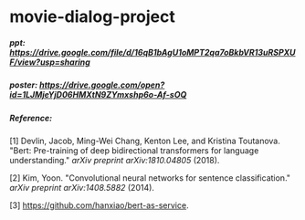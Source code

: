 # movie-dialog-project

##### ppt: https://drive.google.com/file/d/16qB1bAgU1oMPT2qa7oBkbVR13uRSPXUF/view?usp=sharing

##### poster: https://drive.google.com/open?id=1LJMjeYjD06HMXtN9ZYmxshp6o-Af-sOQ

##### Reference:

[1] Devlin, Jacob, Ming-Wei Chang, Kenton Lee, and Kristina Toutanova. "Bert: Pre-training of deep bidirectional transformers for language understanding." *arXiv preprint arXiv:1810.04805* (2018).

[2] Kim, Yoon. "Convolutional neural networks for sentence classification." *arXiv preprint arXiv:1408.5882* (2014).

[3] https://github.com/hanxiao/bert-as-service.